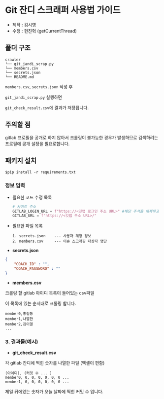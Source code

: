 # Git 잔디 스크래퍼 사용법 가이드

- 제작 : 김시영
- 수정 : 현진혁 (getCurrentThread)

## 폴더 구조

```
crawler
└── git_jandi_scrap.py
└── members.csv
└── secrets.json
└── README.md
```

`members.csv`, `secrets.json` 작성 후

`git_jandi_scrap.py` 실행하면 

`git_check_result.csv`에 결과가 저장됩니다.

## 주의할 점

gitlab 프로필을 공개로 하지 않아서 크롤링이 불가능한 경우가 발생하므로 검색하려는 프로필에 공개 설정을 필요로합니다.

## 패키지 설치

```shell
$pip install -r requirements.txt
```

### 정보 입력

- 필요한 코드 수정 목록
  ```python
  # 사이트 주소
  GITLAB_LOGIN_URL = f"https://<깃랩 로그인 주소 URL>" #해당 주석을 해제하고 작성 필요
  GITLAB_URL = f"https://<깃랩 주소 URL>/"
  ```

- 필요한 파일 목록

  ```
  1. secrets.json    --- 사용자 계정 정보
  2. members.csv     --- 이슈 스크래핑 대상자 명단
  ```

- **secrets.json**

```json
{
    "COACH_ID" : "",
    "COACH_PASSWORD" : ""
}
```

- **members.csv**

크롤링 할 gitlab 아이디 목록이 들어있는 csv파일

이 목록에 있는 순서대로 크롤링 합니다.

```
member0,홍길동
member1,나열한
member2,김이열
...
```

### 3. 결과물(예시)
- **git_check_result.csv**

각 gitlab 잔디에 찍힌 숫자를 나열한 파일 (엑셀이 편함)

```
(아이디), (커밋 수 ... ) 
member0, 0, 0, 0, 0, 0, 0 ...
member1, 0, 0, 0, 0, 0, 0 ...
```

제일 뒤에있는 숫자가 오늘 날짜에 찍힌 커밋 수 입니다.